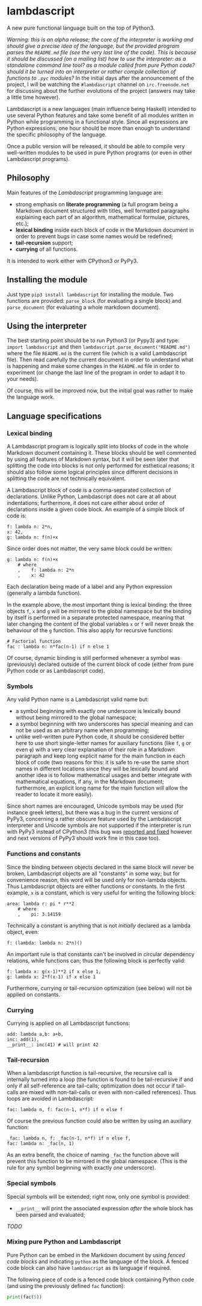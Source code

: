 # lambdascript
A new pure functional language built on the top of Python3.

_Warning: this is an alpha release; the core of the interpreter is working and should give a precise idea of the language, but the provided program parses the `README.md` file (see the very last line of the code). This is because it should be discussed (on a mailing list) how to use the interpreter: as a standalone command line tool? as a module called from pure Python code? should it be turned into an interpreter or rather compile collection of functions to `.pyc` modules?_ In the initial days after the announcement of the project, I will be watching the `#lambdascript` channel on `irc.freenode.net` for discussing about the further evolutions of the project (answers may take a little time however).

Lambdascript is a new languages (main influence being Haskell) intended to use several Python features and take some benefit of all modules written in Python while programming in a functional style. Since all expressions are Python expressions, one hour should be more than enough to understand the specific philosophy of the language.

Once a public version will be released, it should be able to compile very well-written modules to be used in pure Python programs (or even in other Lambdascript programs).

## Philosophy

Main features of the _Lambdascript_ programming language are:

  * strong emphasis on **literate programming** (a full program being a Markdown document structured with titles, well formatted paragraphs explaining each part of an algorithm, mathematical formulae, pictures, etc.);
  * **lexical binding** inside each block of code in the Markdown document in order to prevent bugs in case some names would be redefined;
  * **tail-recursion** support;
  * **currying** of all functions.

It is intended to work either with CPython3 or PyPy3.

## Installing the module

Just type `pip3 install lambdascript` for installing the module. Two functions are provided: `parse_block` (for evaluating a single block) and `parse_document` (for evaluating a whole markdown document).

## Using the interpreter

The best starting point should be to run Python3 (or Pypy3) and type: `import lambdascript` and then `lambdascript.parse_document("README.md")` where the file `README.md` is the current file (which is a valid Lambdascript file). Then read carefully the current document in order to understand what is happening and make some changes in the `README.md` file in order to experiment (or change the last line of the program in order to adapt it to your needs).

Of course, this will be improved now, but the initial goal was rather to make the language work.

## Language specifications

### Lexical binding

A Lambdascript program is logically split into blocks of code in the whole Markdown document containing it. These blocks should be well commented by using all features of Markdown syntax, but it will be seen later that splitting the code into blocks is not only performed for esthetical reasons; it should also follow some logical principles since different decisions in splitting the code are not technically equivalent.

A Lambdascript block of code is a comma-separated collection of declarations. Unlike Python, Lambdascript does not care at all about indentations; furthermore, it does not care either about order of declarations inside a given code block. An example of a simple block of code is:

    f: lambda n: 2*n,
    x: 42,
    g: lambda n: f(n)+x

Since order does not matter, the very same block could be written:

    g: lambda n: f(n)+x
        # where
        ,    f: lambda n: 2*n
        ,    x: 42

Each declaration being made of a label and any Python expression (generally a lambda function).

In the example above, the most important thing is lexical binding: the three objects `f`, `x` and `g` will be mirrored to the global namespace but the binding by itself is performed in a separate protected namespace, meaning that later changing the content of the global variables `x` or `f` will never break the behaviour of the `g` function. This also apply for recursive functions:

    # Factorial function
    fac : lambda n: n*fac(n-1) if n else 1

Of course, dynamic binding is still performed whenever a symbol was (previously) declared outside of the current block of code (either from pure Python code or as Lambdascript code).

### Symbols

Any valid Python name is a Lambdascript valid name but:

  * a symbol beginning with exactly one underscore is lexically bound without being mirrored to the global namespace;
  * a symbol beginning with two underscores has special meaning and can not be used as an arbitrary name when programming;
  * unlike well-written pure Python code, it should be considered better here to use short single-letter names for auxiliary functions (like `f`, `g` or even `φ`) with a very clear explanation of their role in a Markdown paragraph and keep long explicit name for the main function in each block of code (two reasons for this: it is safe to re-use the same short names in different locations since they will be lexically bound and another idea is to follow mathematical usages and better integrate with mathematical equations, if any, in the Markdown document; furthermore, an explicit long name for the main function will allow the reader to locate it more easily).

Since short names are encouraged, Unicode symbols may be used (for instance greek letters), but there was a bug in the current versions of PyPy3, concerning a rather obscure feature used by the Lambdascript interpreter and Unicode symbols are not supported if the interpreter is run with PyPy3 instead of CPython3 (this bug was [reported and fixed](https://bitbucket.org/pypy/pypy/issues/2457) however and next versions of PyPy3 should work fine in this case too).

### Functions and constants

Since the binding between objects declared in the same block will never be broken, Lambdascript objects are all "constants" in some way; but for convenience reason, this word will be used only for non-lambda objects. Thus Lambdascript objects are either functions or constants. In the first example, `x` is a constant, which is very useful for writing the following block:

    area: lambda r: pi * r**2
        # where
        ,    pi: 3.14159

Technically a constant is anything that is not _initially_ declared as a lambda object, even:

    f: (lambda: lambda n: 2*n)()

An important rule is that constants can't be involved in circular dependency relations, while functions can; thus the following block is perfectly valid:

    f: lambda x: g(x-1)**2 if x else 1,
    g: lambda x: 2*f(x-1) if x else 1

Furthermore, currying or tail-recursion optimization (see below) will not be applied on constants.

### Currying

Currying is applied on all Lambdascript functions:

    add: lambda a,b: a+b,
    inc: add(1),
    __print__: inc(41) # will print 42

### Tail-recursion

When a lambdascript function is tail-recursive, the recursive call is internally turned into a loop (the function is found to be tail-recursive if and only if all self-reference are tail-calls; optimization does not occur if tail-calls are mixed with non-tail-calls or even with non-called references). Thus loops are avoided in Lambdascript:

    fac: lambda n, f: fac(n-1, n*f) if n else f

Of course the previous function could also be written by using an auxiliary function:

    _fac: lambda n, f: _fac(n-1, n*f) if n else f,
    fac: lambda n: _fac(n, 1)

As an extra benefit, the choice of naming `_fac` the function above will prevent this function to be mirrored in the global namespace. (This is the rule for any symbol beginning with exactly _one_ underscore).

### Special symbols

Special symbols will be extended; right now, only one symbol is provided:

  * `__print__` will print the associated expression _after_ the whole block has been parsed and evaluated;

_TODO_

### Mixing pure Python and Lambdascript

Pure Python can be embed in the Markdown document by using _fenced code blocks_ and indicating `python` as the language of the block. A fenced code block can also have `lambdascript` as its language if required.

The following piece of code is a fenced code block containing Python code (and using the previously defined `fac` function):

~~~python
print(fac(5))
~~~
